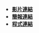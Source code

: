 + [**影片連結**](https://youtu.be/oYj0X1i6e7E)
+ [**簡報連結**](https://www.canva.com/design/DAFkh9TVhaE/qjRtclU0TfZ4n70hQcpoQw/edit?utm_content=DAFkh9TVhaE&utm_campaign=designshare&utm_medium=link2&utm_source=sharebutton)
+ [**程式連結**](https://github.com/yun0414/LAT/blob/main/%E6%9C%9F%E6%9C%AB%E5%B0%88%E9%A1%8C/%E6%9C%9F%E6%9C%AB%E5%B0%88%E9%A1%8C.ipynb)
